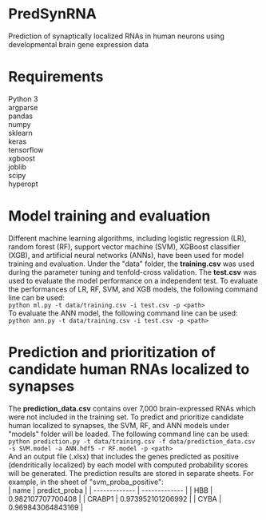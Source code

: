 # PredSynRNA
Prediction of synaptically localized RNAs in human neurons using developmental brain gene expression data<br />
# Requirements
Python 3<br />
argparse<br />
pandas<br />
numpy<br />
sklearn<br />
keras<br />
tensorflow<br />
xgboost<br />
joblib<br />
scipy<br />
hyperopt<br />
# Model training and evaluation
Different machine learning algorithms, including logistic regression (LR), random forest (RF), support vector machine (SVM), XGBoost classifier (XGB), and artificial neural networks (ANNs), have been used for model training and evaluation. Under the "data" folder, the **training.csv** was used during the parameter tuning and tenfold-cross validation. The **test.csv** was used to evaluate the model performance on a independent test. 
To evaluate the performances of LR, RF, SVM, and XGB models, the following command line can be used:<br />
`python ml.py -t data/training.csv -i test.csv -p <path>`<br />
To evaluate the ANN model, the following command line can be used:<br />
`python ann.py -t data/training.csv -i test.csv -p <path>`<br />
# Prediction and prioritization of candidate human RNAs localized to synapses
The **prediction_data.csv** contains over 7,000 brain-expressed RNAs which were not included in the training set. To predict and prioritize candidate human localized to synapses, the SVM, RF, and ANN models under "models" folder will be loaded. The following command line can be used:<br />
`python prediction.py -t data/training.csv -f data/prediction_data.csv -s SVM.model -a ANN.hdf5 -r RF.model -p <path>`<br />
And an output file (.xlsx) that includes the genes predicted as positive (dendritically localized) by each model with computed probability scores will be generated. The prediction results are stored in separate sheets. For example, in the sheet of "svm_proba_positive":<br />
| name  | predict_proba |
| ------------- | ------------- |
| HBB  | 0.982107707700408  |
| CRABP1  | 0.973952101206992  |
| CYBA  | 0.969843064843169  |
